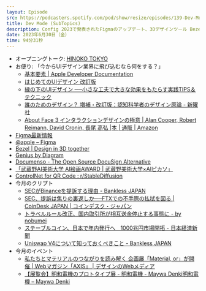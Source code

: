 ```yaml
---
layout: Episode
src: https://podcasters.spotify.com/pod/show/resize/episodes/139-Dev-Mode-SubTopics-e26bl9k
title: Dev Mode (SubTopics)
description: Config 2023で発表されたFigmaのアップデート、3Dデザインツール Bezel、Documenso、AI絵画アワード、今月のクリプト動向やイベント情報など最近気になったサブトピックスを話しました。
date: 2023年6月30日（金）
time: 94分31秒
---
```


- オープニングトーク: [HINOKO TOKYO](https://hinoko.jp/)
- お便り: 「今からUIデザイン業界に飛び込むなら何をする？」
    - [基本要素 | Apple Developer Documentation](https://developer.apple.com/jp/design/human-interface-guidelines/foundations)
    - [はじめてのUIデザイン 改訂版](https://ui-design.studio.site/)
    - [縁の下のUIデザイン ──小さな工夫で大きな効果をもたらす実践TIPS＆テクニック](https://direct.gihyo.jp/view/item/000000003029)
    - [誰のためのデザイン？ 増補・改訂版：認知科学者のデザイン原論 - 新曜社](https://www.shin-yo-sha.co.jp/book/b455574.html)
    - [About Face 3 インタラクションデザインの極意 | Alan Cooper, Robert Reimann, David Cronin, 長尾 高弘 |本 | 通販 | Amazon](https://www.amazon.co.jp/About-Face-%E3%82%A4%E3%83%B3%E3%82%BF%E3%83%A9%E3%82%AF%E3%82%B7%E3%83%A7%E3%83%B3%E3%83%87%E3%82%B6%E3%82%A4%E3%83%B3%E3%81%AE%E6%A5%B5%E6%84%8F-Alan-Cooper/dp/4048672452)
- [Figma最新情報](https://www.figma.com/ja/whats-new/)
- [@apple – Figma](https://www.figma.com/@apple)
- [Bezel | Design in 3D together](https://www.bezel.it/)
- [Genius by Diagram](https://www.genius.design/)
- [Documenso - The Open Source DocuSign Alternative](https://documenso.com/)
- [「武蔵野AI美術大学 AI絵画AWARD | 武蔵野美術大学×AIピカソ」](https://www.musabi.ac.jp/ai_award/)
- [ControlNet for QR Code : r/StableDiffusion](https://www.reddit.com/r/StableDiffusion/comments/141hg9x/controlnet_for_qr_code/)
- 今月のクリプト
    - [SECがBinanceを提訴する理由 - Bankless JAPAN](https://banklessjp.substack.com/p/secbinance)
    - [SEC、提訴は焦りの裏返しか──FTXでの不手際の払拭を図る | CoinDesk JAPAN | コインデスク・ジャパン](https://www.coindeskjapan.com/188555/)
    - [トラベルルール改正、国内取引所が相互送金停止する事態に - by nobumei](https://nobumei.substack.com/p/51e?utm_source=post-email-title&publication_id=358930&post_id=123691471&isFreemail=true&utm_medium=email)
    - [ステーブルコイン、日本で年内発行へ　1000兆円市場開拓 - 日本経済新聞](https://www.nikkei.com/article/DGXZQOUB2819F0Y3A520C2000000/)
    - [Uniswap V4について知っておくべきこと - Bankless JAPAN](https://banklessjp.substack.com/p/uniswap-v4)
- 今月のイベント
    - [私たちとマテリアルのつながりを読み解く 企画展「Material, or」が開催 | Webマガジン「AXIS」 | デザインのWebメディア](https://www.axismag.jp/posts/2023/05/539831.html)
    - [【展覧会】明和電機のプロトタイプ展 - 明和電機 - Maywa Denki明和電機 – Maywa Denki](https://www.maywadenki.com/news/maywadenkiprototypeexhibition/)
